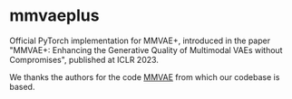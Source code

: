 # mmvaeplus

Official PyTorch implementation for MMVAE+, introduced in the paper "MMVAE+: Enhancing the Generative Quality of Multimodal VAEs without Compromises", published at ICLR 2023. 

We thanks the authors for the code [MMVAE](https://github.com/iffsid/mmvae) from which our codebase is based.

